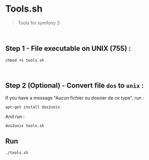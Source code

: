 # Tools.sh
> Tools for symfony 3

<br>

## Step 1 - File executable on UNIX (755) :

    chmod +x tools.sh

<br>

## Step 2 (Optional) - Convert file `dos` to `unix` :
If you have a message "Aucun fichier ou dossier de ce type", run :

    apt-get install dos2unix

And run :

    dos2unix tools.sh

## Run

    ./tools.sh
